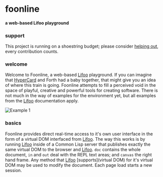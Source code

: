 # foonline
#### a web-based Lifoo playground 

### support
This project is running on a shoestring budget; please consider [helping out](https://www.paypal.me/c4life), every contribution counts.

### welcome
Welcome to Foonline, a web-based [Lifoo](https://github.com/codr4life/lifoo) playground. If you can imagine that [HyperCard](https://en.wikipedia.org/wiki/HyperCard) and Forth had a baby together, that might give you an idea of where this train is going. Foonline attempts to fill a perceived void in the space of playful, creative and powerful tools for creating software. There is not much in the way of examples for the environment yet, but all examples from the [Lifoo](https://github.com/codr4life/lifoo) documentation apply.

![Example 1](https://github.com/codr4life/foonline/blob/master/example1.png)

### basics
Foonline provides direct real-time access to it's own user interface in the form of a virtual DOM interfaced from [Lifoo](https://github.com/codr4life/lifoo). The way this works is by running [Lifoo](https://github.com/codr4life/lifoo) inside of a Common Lisp server that publishes exactly the same virtual DOM to the browser and [Lifoo](https://github.com/codr4life/lifoo). ```doc``` contains the whole document, ```in``` and ```out``` deal with the REPL text areas; and ```canvas``` the right hand frame. Any method that [Lifoo](https://github.com/codr4life/lifoo) [supports](virtual DOM) for it's virtual DOM may be used to modify the document. Each page load starts a new session.
